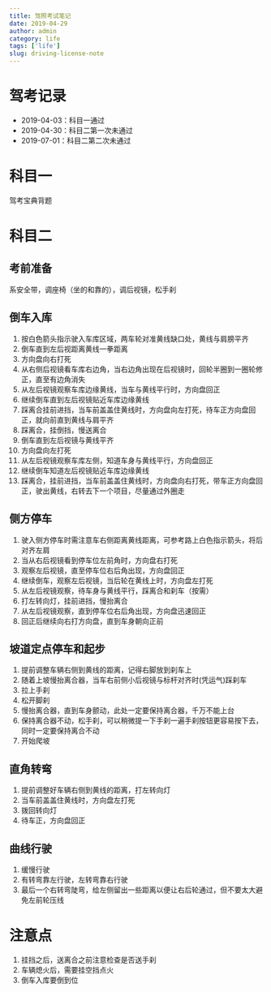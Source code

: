 ```yaml
---
title: 驾照考试笔记
date: 2019-04-29
author: admin
category: life
tags: ['life']
slug: driving-license-note
---
```


# 驾考记录

- 2019-04-03：科目一通过
- 2019-04-30：科目二第一次未通过
- 2019-07-01：科目二第二次未通过

# 科目一

驾考宝典背题

# 科目二

## 考前准备

系安全带，调座椅（坐的和靠的），调后视镜，松手刹

## 倒车入库

1. 按白色箭头指示驶入车库区域，两车轮对准黄线缺口处，黄线与肩膀平齐
2. 倒车直到左后视距离黄线一拳距离
3. 方向盘向右打死
4. 从右侧后视镜看车库右边角，当右边角出现在后视镜时，回轮半圈到一圈轮修正，直至有边角消失
5. 从左后视镜观察车库边缘黄线，当车与黄线平行时，方向盘回正
6. 继续倒车直到左后视镜贴近车库边缘黄线
7. 踩离合挂前进挡，当车前盖盖住黄线时，方向盘向左打死，待车正方向盘回正，就向前直到黄线与肩平齐
8. 踩离合，挂倒挡，慢送离合
9. 倒车直到左后视镜与黄线平齐
10. 方向盘向左打死
11. 从左后视镜观察车库左侧，知道车身与黄线平行，方向盘回正
12. 继续倒车知道左后视镜贴近车库边缘黄线
13. 踩离合，挂前进挡，当车前盖盖住黄线时，方向盘向右打死，带车正方向盘回正，驶出黄线，右转去下一个项目，尽量通过外圈走

## 侧方停车

1. 驶入侧方停车时需注意车右侧距离黄线距离，可参考路上白色指示箭头，将后对齐左肩
2. 当从右后视镜看到停车位左前角时，方向盘右打死
3. 观察左后视镜，直至停车位右后角出现，方向盘回正
4. 继续倒车，观察左后视镜，当后轮在黄线上时，方向盘左打死
5. 从左后视镜观察，待车身与黄线平行，踩离合和刹车（按需）
6. 打左转向灯，挂前进挡，慢抬离合
7. 从左后视镜观察，直到停车位右后角出现，方向盘迅速回正
8. 回正后继续向右打方向盘，直到车身朝向正前

## 坡道定点停车和起步

1. 提前调整车辆右侧到黄线的距离，记得右脚放到刹车上
2. 随着上坡慢抬离合器，当车右前侧小后视镜与标杆对齐时(凭运气)踩刹车
3. 拉上手刹
4. 松开脚刹
5. 慢抬离合器，直到车身颤动，此处一定要保持离合器，千万不能上台
6. 保持离合器不动，松手刹，可以稍微提一下手刹一遍手刹按钮更容易按下去，同时一定要保持离合不动
7. 开始爬坡

## 直角转弯

1. 提前调整好车辆右侧到黄线的距离，打左转向灯
2. 当车前盖盖住黄线时，方向盘左打死
3. 拨回转向灯
4. 待车正，方向盘回正

## 曲线行驶

1. 缓慢行驶
2. 有转弯靠左行驶，左转弯靠右行驶
3. 最后一个右转弯陡弯，给左侧留出一些距离以便让右后轮通过，但不要太大避免左前轮压线

# 注意点

1. 挂挡之后，送离合之前注意检查是否送手刹
2. 车辆熄火后，需要挂空挡点火
3. 倒车入库要倒到位
